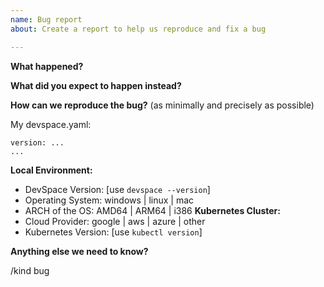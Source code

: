 ```yaml
---
name: Bug report
about: Create a report to help us reproduce and fix a bug

---
```


<!-- Please use this template for reporting bugs and provide as much info as possible. Not doing so may result in your bug not being addressed in a timely manner. Thanks!-->

**What happened?**  


**What did you expect to happen instead?**  


**How can we reproduce the bug?** (as minimally and precisely as possible)  

My devspace.yaml:
```
version: ...
...
```

**Local Environment:**  
- DevSpace Version: [use `devspace --version`]
- Operating System: windows | linux | mac
- ARCH of the OS: AMD64 | ARM64 | i386
**Kubernetes Cluster:**  
- Cloud Provider: google | aws | azure | other
- Kubernetes Version: [use `kubectl version`]

**Anything else we need to know?**  



<!-- DO NOT EDIT BELOW THIS LINE -->
/kind bug
